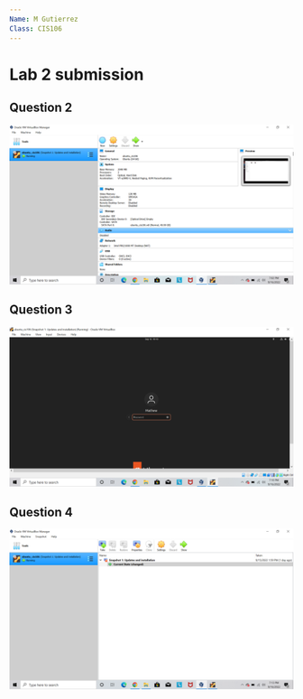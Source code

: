 ```yaml
---
Name: M Gutierrez
Class: CIS106
---
```


# Lab 2 submission

## Question 2

![q2](q2.png)

## Question 3

![q3](q3.png)

## Question 4

![q4](q4.png)